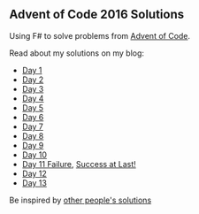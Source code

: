## Advent of Code 2016 Solutions

Using F# to solve problems from [Advent of Code](http://adventofcode.com).

Read about my solutions on my blog:

 - [Day 1](http://markheath.net/post/aoc-2016-day1)
 - [Day 2](http://markheath.net/post/aoc-2016-day2)
 - [Day 3](http://markheath.net/post/aoc-2016-day3) 
 - [Day 4](http://markheath.net/post/aoc-2016-day4)
 - [Day 5](http://markheath.net/post/aoc-2016-day5)
 - [Day 6](http://markheath.net/post/aoc-2016-day6)
 - [Day 7](http://markheath.net/post/aoc-2016-day7)
 - [Day 8](http://markheath.net/post/aoc-2016-day8)
 - [Day 9](http://markheath.net/post/advent-of-code%E2%80%93decompression-length)
 - [Day 10](http://markheath.net/post/aoc-2016-day10)
 - [Day 11 Failure](http://markheath.net/post/aoc-2016-day11), [Success at Last!](http://markheath.net/post/aoc-2016-day11-take2)
 - [Day 12](http://markheath.net/post/aoc-2016-day12)
 - [Day 13](http://markheath.net/post/aoc-2016-day13)
 

Be inspired by [other people's solutions](https://www.reddit.com/r/adventofcode/)
